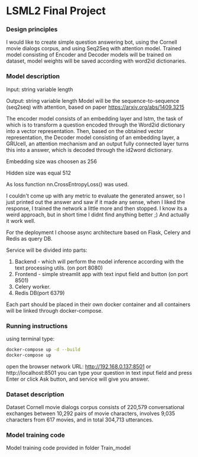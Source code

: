 # LSML2 Final Project

### Design principles
I would like to create simple question answering bot, using the Cornell movie dialogs corpus, and using Seq2Seq with attention model. Trained model consisting of Encoder and Decoder models will be trained on dataset, model weights will be saved according with word2id dictionaries.

### Model description
Input: string variable length 

Output: string variable length Model will be the sequence-to-sequence (seq2seq) with attention, based on paper https://arxiv.org/abs/1409.3215 

The encoder model consists of an embedding layer and lstm, the task of which is to transform a question encoded through the Word2id dictionary into a vector representation. Then, based on the obtained vector representation, the Decoder model consisting of an embedding layer, a GRUcell, an attention mechanism and an output fully connected layer turns this into a answer, which is decoded through the id2word dictionary. 

Embedding size was choosen as 256 

Hidden size was equal 512 

As loss function nn.CrossEntropyLoss() was used.

I couldn't come up with any metric to evaluate the generated answer, so I just printed out the answer and saw if it made any sense, when I liked the response, I trained the network a little more and then stopped. I know its a weird approach, but in short time I didnt find anything better ;) And actually it work well.

For the deployment I choose async architecture based on Flask, Celery and Redis as query DB. 

Service will be divided into parts:

1. Backend - which will perform the model inference according with the text processing utils. (on port 8080) 
2. Frontend - simple streamlit app with text input field and button (on port 8501) 
3. Celery worker. 
4. Redis DB(port 6379) 

Each part should be placed in their own docker container and all containers will be linked through docker-compose.

### Running instructions
using terminal type: 
```bash
docker-compose up -d --build 
docker-compose up
```

open the browser network URL: http://192.168.0.137:8501 or http://localhost:8501 you can type your question in text input field and press Enter or click Ask button, and service will give you answer.

### Dataset description
Dataset Cornell movie dialogs corpus consists of 220,579 conversational exchanges between 10,292 pairs of movie characters, involves 9,035 characters from 617 movies, and in total 304,713 utterances.

### Model training code
Model training code provided in folder Train_model
